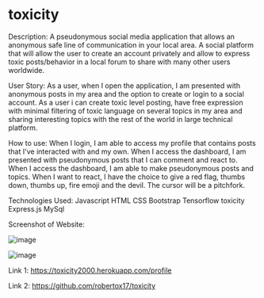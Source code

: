 
# toxicity

Description:
A pseudonymous social media application that allows an anonymous safe line of communication in your local area. A social platform that will allow the user to create an account privately and allow to express toxic posts/behavior in a local forum to share with many other users worldwide. 

User Story:
As a user, when I open the application, I am presented with anonymous posts in my area and the option to create or login to a social account. 
As a user i can create toxic level posting, have free expression with minimal filtering of toxic language on several topics in my area and sharing interesting topics with the rest of the world in large technical platform.


How to use:
When I login, I am able to access my profile that contains posts that I've interacted with and my own.
When I access the dashboard, I am presented with pseudonymous posts that I can comment and react to.
When I access the dashboard, I am able to make pseudonymous posts and topics.
When I want to react, I have the choice to give a red flag, thumbs down, thumbs up, fire emoji and the devil. 
The cursor will be a pitchfork.



Technologies Used:
Javascript
HTML
CSS
Bootstrap
Tensorflow toxicity 
Express.js
MySql


Screenshot of Website:

![image](https://user-images.githubusercontent.com/103874328/198204096-4f161ef6-fc29-445b-ad71-0bfd7c0575e8.png)


![image](https://user-images.githubusercontent.com/103874328/198204033-3d3da25e-d8d2-4966-9b3d-1c346fedaad1.png)

Link 1:
https://toxicity2000.herokuapp.com/profile

Link 2: 
https://github.com/robertox17/toxicity

